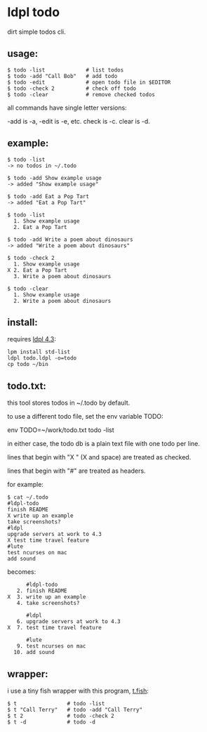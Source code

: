 # ldpl todo

dirt simple todos cli.

## usage:

    $ todo -list             # list todos
    $ todo -add "Call Bob"   # add todo
    $ todo -edit             # open todo file in $EDITOR
    $ todo -check 2          # check off todo
    $ todo -clear            # remove checked todos

all commands have single letter versions:

-add is -a, -edit is -e, etc. check is -c. clear is -d.

## example:

    $ todo -list
    -> no todos in ~/.todo

    $ todo -add Show example usage
    -> added "Show example usage"

    $ todo -add Eat a Pop Tart
    -> added "Eat a Pop Tart"

    $ todo -list
      1. Show example usage
      2. Eat a Pop Tart

    $ todo -add Write a poem about dinosaurs
    -> added "Write a poem about dinosaurs"

    $ todo -check 2
      1. Show example usage
    X 2. Eat a Pop Tart
      3. Write a poem about dinosaurs

    $ todo -clear
      1. Show example usage
      2. Write a poem about dinosaurs

## install:

requires [ldpl 4.3](https://github.com/Lartu/ldpl/tree/4.3):

    lpm install std-list
    ldpl todo.ldpl -o=todo
    cp todo ~/bin

## todo.txt:

this tool stores todos in ~/.todo by default.

to use a different todo file, set the env variable TODO:

   env TODO=~/work/todo.txt todo -list

in either case, the todo db is a plain text file with one todo per line.

lines that begin with "X " (X and space) are treated as checked.

lines that begin with "#" are treated as headers.

for example:

    $ cat ~/.todo
    #ldpl-todo
    finish README
    X write up an example
    take screenshots?
    #ldpl
    upgrade servers at work to 4.3
    X test time travel feature
    #lute
    test ncurses on mac
    add sound

becomes:

          #ldpl-todo
       2. finish README
    X  3. write up an example
       4. take screenshots?

          #ldpl
       6. upgrade servers at work to 4.3
    X  7. test time travel feature

          #lute
       9. test ncurses on mac
      10. add sound

## wrapper:

i use a tiny fish wrapper with this program, [t.fish](./t.fish):

    $ t                # todo -list
    $ t "Call Terry"   # todo -add "Call Terry"
    $ t 2              # todo -check 2
    $ t -d             # todo -d

